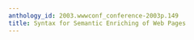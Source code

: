 ```yaml
---
anthology_id: 2003.wwwconf_conference-2003p.149
title: Syntax for Semantic Enriching of Web Pages
---
```

